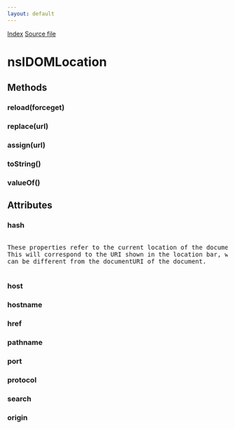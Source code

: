 ```yaml
---
layout: default
---
```

<div id='links'><a href="../index.html">Index</a>
<a href="http://dxr.mozilla.org/mozilla-central/source/dom/interfaces/base/nsIDOMLocation.idl">Source file</a>
</div>

# nsIDOMLocation #

## Methods ##

### reload(forceget) ###

### replace(url) ###

### assign(url) ###

### toString() ###

### valueOf() ###

## Attributes ##

### hash ###
<pre>  
These properties refer to the current location of the document.  
This will correspond to the URI shown in the location bar, which  
can be different from the documentURI of the document.  
  
</pre>
### host ###

### hostname ###

### href ###

### pathname ###

### port ###

### protocol ###

### search ###

### origin ###
